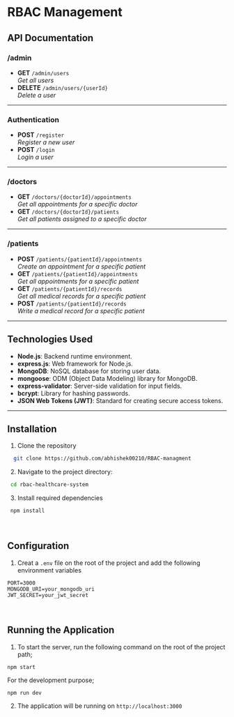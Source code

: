 # RBAC Management

## API Documentation

### /admin
- **GET** `/admin/users`  
  _Get all users_
- **DELETE** `/admin/users/{userId}`  
  _Delete a user_

---

### Authentication
- **POST** `/register`  
  _Register a new user_
- **POST** `/login`  
  _Login a user_

---

### /doctors
- **GET** `/doctors/{doctorId}/appointments`  
  _Get all appointments for a specific doctor_
- **GET** `/doctors/{doctorId}/patients`  
  _Get all patients assigned to a specific doctor_

---

### /patients
- **POST** `/patients/{patientId}/appointments`  
  _Create an appointment for a specific patient_
- **GET** `/patients/{patientId}/appointments`  
  _Get all appointments for a specific patient_
- **GET** `/patients/{patientId}/records`  
  _Get all medical records for a specific patient_
- **POST** `/patients/{patientId}/records`  
  _Write a medical record for a specific patient_

---

## Technologies Used

- **Node.js**: Backend runtime environment.
- **express.js**: Web framework for Node.js.
- **MongoDB**: NoSQL database for storing user data.
- **mongoose**: ODM (Object Data Modeling) library for MongoDB.
- **express-validator**: Server-side validation for input fields.
- **bcrypt**: Library for hashing passwords.
- **JSON Web Tokens (JWT)**: Standard for creating secure access tokens.

---


## Installation
  1. Clone the repository
  
  ```bash
    git clone https://github.com/abhishek00210/RBAC-managment
  ```
  
  2. Navigate to the project directory:
  
   ```bash
    cd rbac-healthcare-system
   ```

  3. Install required dependencies
  
  ```bash
   npm install
  ```
<br>

## Configuration

1. Creat a `.env` file on the root of the project and add the following environment variables

```
PORT=3000
MONGODB_URI=your_mongodb_uri
JWT_SECRET=your_jwt_secret
```

<br>

## Running the Application

1. To start the server, run the following command on the root of the project path;

```
npm start
```

For the development purpose;
```
npm run dev
```

2. The application will be running on  `http://localhost:3000`

<br>
